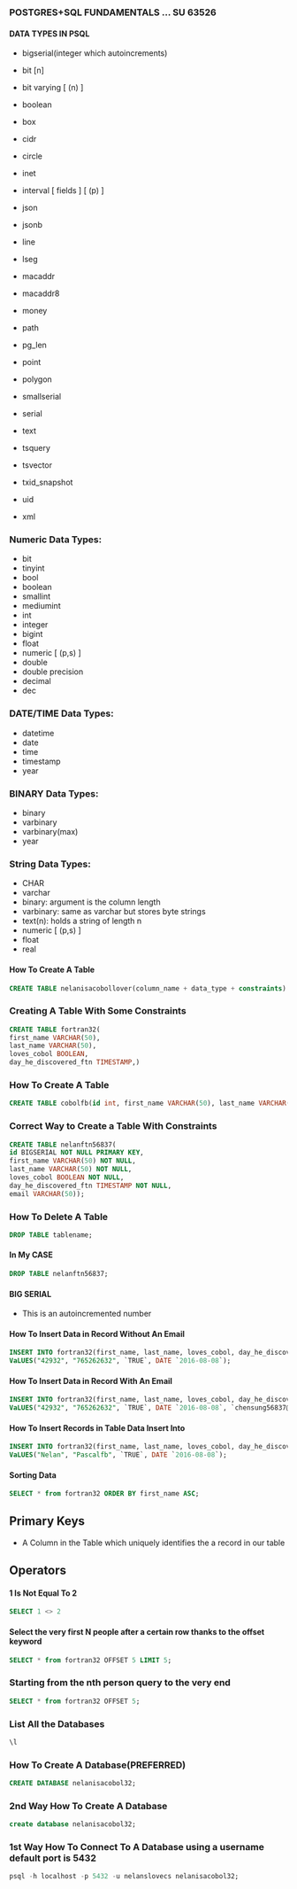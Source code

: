 ### POSTGRES+SQL FUNDAMENTALS ... SU 63526

#### DATA TYPES IN PSQL

- bigserial(integer which autoincrements)
- bit [n]
- bit varying [ (n) ]
- boolean
- box
- cidr
- circle
- inet
- interval [ fields ] [ (p) ]
- json
- jsonb
- line
- lseg
- macaddr
- macaddr8
- money

- path
- pg_len
- point
- polygon

- smallserial
- serial
- text

- tsquery
- tsvector
- txid_snapshot
- uid
- xml

### Numeric Data Types:

- bit
- tinyint
- bool
- boolean
- smallint
- mediumint
- int
- integer
- bigint
- float
- numeric [ (p,s) ]
- double
- double precision
- decimal
- dec


### DATE/TIME Data Types:

- datetime
- date
- time
- timestamp
- year


### BINARY Data Types:

- binary
- varbinary
- varbinary(max)
- year


### String Data Types:

- CHAR
- varchar
- binary: argument is the column length
- varbinary: same as varchar but stores byte strings
- text(n): holds a string of length n 
- numeric [ (p,s) ]
- float
- real




#### How To Create A Table
```sql
CREATE TABLE nelanisacobollover(column_name + data_type + constraints)
```



### Creating A Table With Some Constraints
```sql
CREATE TABLE fortran32(
first_name VARCHAR(50),
last_name VARCHAR(50),
loves_cobol BOOLEAN,
day_he_discovered_ftn TIMESTAMP,)
```

### How To Create A Table
```sql
CREATE TABLE cobolfb(id int, first_name VARCHAR(50), last_name VARCHAR(50), gender VARCHAR(6), date_of_birth TIMESTAMP);
```



### Correct Way to Create a Table With Constraints
```sql
CREATE TABLE nelanftn56837(
id BIGSERIAL NOT NULL PRIMARY KEY,
first_name VARCHAR(50) NOT NULL,
last_name VARCHAR(50) NOT NULL,
loves_cobol BOOLEAN NOT NULL,
day_he_discovered_ftn TIMESTAMP NOT NULL,
email VARCHAR(50));
```


### How To Delete A Table
```sql
DROP TABLE tablename;
```

#### In My CASE
```sql
DROP TABLE nelanftn56837;
```

#### BIG SERIAL
- This is an autoincremented number


#### How To Insert Data in Record Without An Email
```sql
INSERT INTO fortran32(first_name, last_name, loves_cobol, day_he_discovered_ftn)
VaLUES("42932", "765262632", `TRUE`, DATE `2016-08-08`);
```

#### How To Insert Data in Record With An Email
```sql
INSERT INTO fortran32(first_name, last_name, loves_cobol, day_he_discovered_ftn, email)
VaLUES("42932", "765262632", `TRUE`, DATE `2016-08-08`, `chensung56837@gmail.com`);
```

#### How To Insert Records in Table Data Insert Into
```sql
INSERT INTO fortran32(first_name, last_name, loves_cobol, day_he_discovered_ftn)
VaLUES("Nelan", "Pascalfb", `TRUE`, DATE `2016-08-08`);
```


#### Sorting Data
```sql
SELECT * from fortran32 ORDER BY first_name ASC;
```

## Primary Keys
- A Column in the Table which uniquely identifies the a record in our table



## Operators

#### 1 Is Not Equal To 2
```sql
SELECT 1 <> 2
```

#### Select the very first N people after a certain row thanks to the offset keyword
```sql
SELECT * from fortran32 OFFSET 5 LIMIT 5;
```

### Starting from the nth person query to the very end
```sql
SELECT * from fortran32 OFFSET 5;
```

### List All the Databases
```sql
\l
```


### How To Create A Database(PREFERRED)
```sql
CREATE DATABASE nelanisacobol32;
```

### 2nd Way How To Create A Database
```sql
create database nelanisacobol32;
```


### 1st Way How To Connect To A Database using a username default port is 5432
```sql
psql -h localhost -p 5432 -u nelanslovecs nelanisacobol32;
```

